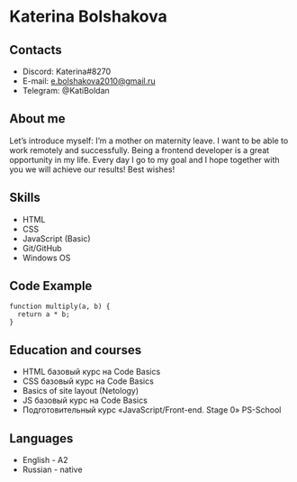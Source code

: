 # Katerina Bolshakova

## Contacts
-	Discord: Katerina#8270
-	E-mail: e.bolshakova2010@gmail.ru
-	Telegram: @KatiBoldan 

## About me
Let’s introduce myself: I’m a mother on maternity leave. 
I want to be able to work remotely and successfully. 
Being a frontend developer is a great opportunity in my life. 
Every day I go to my goal and I hope together with you we will achieve our results! Best wishes!

## Skills
-   HTML
-   CSS
-   JavaScript (Basic)
-   Git/GitHub
-   Windows OS

## Code Example
```
function multiply(a, b) {
  return a * b;
}
```

## Education and courses
-   HTML базовый курс на Code Basics
-   CSS базовый курс на Code Basics
-   Basics of site layout (Netology)
-	JS базовый курс на Code Basics
-	Подготовительный курс «JavaScript/Front-end. Stage 0» PS-School

## Languages
-	English - A2
-	Russian - native 
